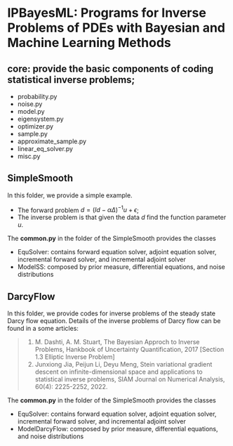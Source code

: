 # IPBayesML: Programs for Inverse Problems of PDEs with Bayesian and Machine Learning Methods

## core: provide the basic components of coding statistical inverse problems;
+ probability.py
+ noise.py
+ model.py
+ eigensystem.py
+ optimizer.py
+ sample.py
+ approximate_sample.py
+ linear_eq_solver.py
+ misc.py 

## SimpleSmooth
In this folder, we provide a simple example. 
+ The forward problem $d = (Id - \alpha\Delta)^{-1}u + \epsilon$; 
+ The inverse problem is that given the data $d$ find the function parameter $u$.  

The **common.py** in the folder of the SimpleSmooth provides the classes 
+ EquSolver: contains forward equation solver, adjoint equation solver, incremental forward solver, and incremental adjoint solver
+ ModelSS: composed by prior measure, differential equations, and noise distributions 

## DarcyFlow
In this folder, we provide codes for inverse problems of the steady state Darcy flow equation. Details of the inverse problems of Darcy flow can be found in a some articles: 
> 1. M. Dashti, A. M. Stuart, The Bayesian Approch to Inverse Problems, Hankbook of Uncertainty Quantification, 2017 [Section 1.3 Elliptic Inverse Problem]
> 2. Junxiong Jia, Peijun Li, Deyu Meng, Stein variational gradient descent on infinite-dimensional space and applications to statistical inverse problems, SIAM Journal on Numerical Analysis, 60(4): 2225-2252, 2022. 

The **common.py** in the folder of the SimpleSmooth provides the classes 
+ EquSolver: contains forward equation solver, adjoint equation solver, incremental forward solver, and incremental adjoint solver
+ ModelDarcyFlow: composed by prior measure, differential equations, and noise distributions 

